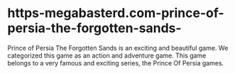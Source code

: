 # https-megabasterd.com-prince-of-persia-the-forgotten-sands-
Prince of Persia The Forgotten Sands is an exciting and beautiful game. We categorized this game as an action and adventure game. This game belongs to a very famous and exciting series, the Prince Of Persia games.
